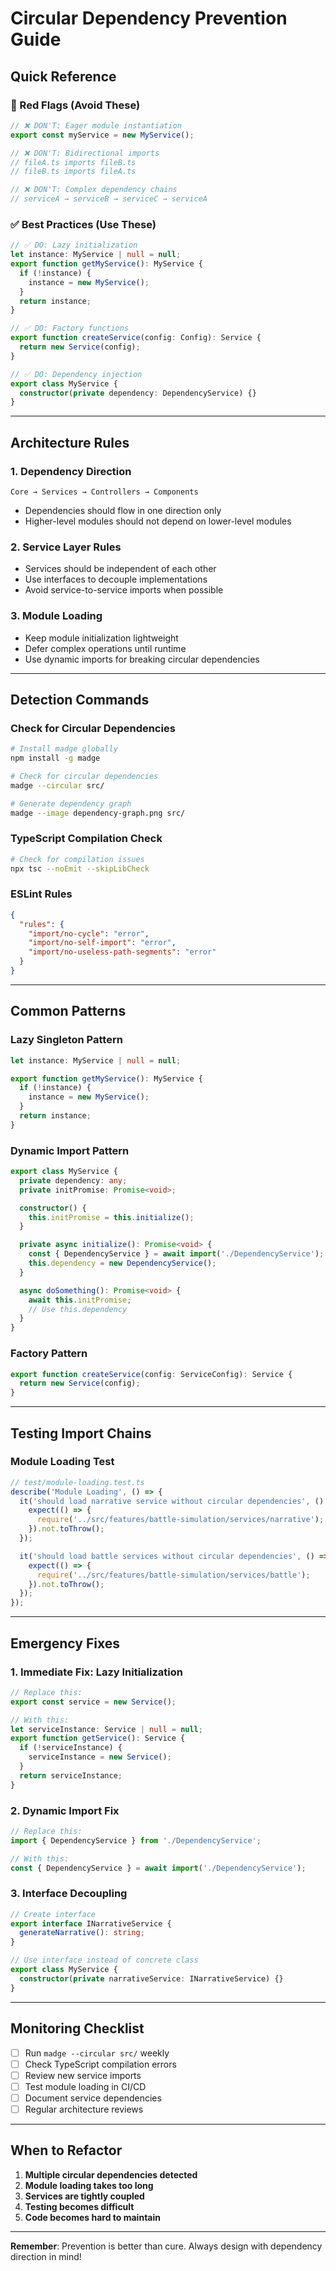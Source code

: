 # Circular Dependency Prevention Guide

## Quick Reference

### 🚨 Red Flags (Avoid These)
```typescript
// ❌ DON'T: Eager module instantiation
export const myService = new MyService();

// ❌ DON'T: Bidirectional imports
// fileA.ts imports fileB.ts
// fileB.ts imports fileA.ts

// ❌ DON'T: Complex dependency chains
// serviceA → serviceB → serviceC → serviceA
```

### ✅ Best Practices (Use These)
```typescript
// ✅ DO: Lazy initialization
let instance: MyService | null = null;
export function getMyService(): MyService {
  if (!instance) {
    instance = new MyService();
  }
  return instance;
}

// ✅ DO: Factory functions
export function createService(config: Config): Service {
  return new Service(config);
}

// ✅ DO: Dependency injection
export class MyService {
  constructor(private dependency: DependencyService) {}
}
```

---

## Architecture Rules

### 1. **Dependency Direction**
```
Core → Services → Controllers → Components
```
- Dependencies should flow in one direction only
- Higher-level modules should not depend on lower-level modules

### 2. **Service Layer Rules**
- Services should be independent of each other
- Use interfaces to decouple implementations
- Avoid service-to-service imports when possible

### 3. **Module Loading**
- Keep module initialization lightweight
- Defer complex operations until runtime
- Use dynamic imports for breaking circular dependencies

---

## Detection Commands

### Check for Circular Dependencies
```bash
# Install madge globally
npm install -g madge

# Check for circular dependencies
madge --circular src/

# Generate dependency graph
madge --image dependency-graph.png src/
```

### TypeScript Compilation Check
```bash
# Check for compilation issues
npx tsc --noEmit --skipLibCheck
```

### ESLint Rules
```json
{
  "rules": {
    "import/no-cycle": "error",
    "import/no-self-import": "error",
    "import/no-useless-path-segments": "error"
  }
}
```

---

## Common Patterns

### Lazy Singleton Pattern
```typescript
let instance: MyService | null = null;

export function getMyService(): MyService {
  if (!instance) {
    instance = new MyService();
  }
  return instance;
}
```

### Dynamic Import Pattern
```typescript
export class MyService {
  private dependency: any;
  private initPromise: Promise<void>;

  constructor() {
    this.initPromise = this.initialize();
  }

  private async initialize(): Promise<void> {
    const { DependencyService } = await import('./DependencyService');
    this.dependency = new DependencyService();
  }

  async doSomething(): Promise<void> {
    await this.initPromise;
    // Use this.dependency
  }
}
```

### Factory Pattern
```typescript
export function createService(config: ServiceConfig): Service {
  return new Service(config);
}
```

---

## Testing Import Chains

### Module Loading Test
```typescript
// test/module-loading.test.ts
describe('Module Loading', () => {
  it('should load narrative service without circular dependencies', () => {
    expect(() => {
      require('../src/features/battle-simulation/services/narrative');
    }).not.toThrow();
  });

  it('should load battle services without circular dependencies', () => {
    expect(() => {
      require('../src/features/battle-simulation/services/battle');
    }).not.toThrow();
  });
});
```

---

## Emergency Fixes

### 1. **Immediate Fix: Lazy Initialization**
```typescript
// Replace this:
export const service = new Service();

// With this:
let serviceInstance: Service | null = null;
export function getService(): Service {
  if (!serviceInstance) {
    serviceInstance = new Service();
  }
  return serviceInstance;
}
```

### 2. **Dynamic Import Fix**
```typescript
// Replace this:
import { DependencyService } from './DependencyService';

// With this:
const { DependencyService } = await import('./DependencyService');
```

### 3. **Interface Decoupling**
```typescript
// Create interface
export interface INarrativeService {
  generateNarrative(): string;
}

// Use interface instead of concrete class
export class MyService {
  constructor(private narrativeService: INarrativeService) {}
}
```

---

## Monitoring Checklist

- [ ] Run `madge --circular src/` weekly
- [ ] Check TypeScript compilation errors
- [ ] Review new service imports
- [ ] Test module loading in CI/CD
- [ ] Document service dependencies
- [ ] Regular architecture reviews

---

## When to Refactor

1. **Multiple circular dependencies detected**
2. **Module loading takes too long**
3. **Services are tightly coupled**
4. **Testing becomes difficult**
5. **Code becomes hard to maintain**

---

**Remember**: Prevention is better than cure. Always design with dependency direction in mind! 